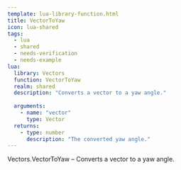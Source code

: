 ```yaml
---
template: lua-library-function.html
title: VectorToYaw
icon: lua-shared
tags:
  - lua
  - shared
  - needs-verification
  - needs-example
lua:
  library: Vectors
  function: VectorToYaw
  realm: shared
  description: "Converts a vector to a yaw angle."
  
  arguments:
    - name: "vector"
      type: Vector
  returns:
    - type: number
      description: "The converted yaw angle."
---
```


<div class="lua__search__keywords">
Vectors.VectorToYaw &#x2013; Converts a vector to a yaw angle.
</div>
